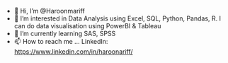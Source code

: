 - 👋 Hi, I’m @Haroonmariff
- 👀 I’m interested in Data Analysis using Excel, SQL, Python, Pandas, R. I can do data visualisation using PowerBI & Tableau 
- 🌱 I’m currently learning SAS, SPSS
- 📫 How to reach me ... LinkedIn: https://www.linkedin.com/in/haroonariff/
  
<!---
Haroonmariff/Haroonmariff is a ✨ special ✨ repository because its `README.md` (this file) appears on your GitHub profile.
You can click the Preview link to take a look at your changes.
--->
